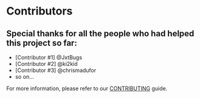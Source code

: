 # Contributors

## Special thanks for all the people who had helped this project so far:

* [Contributor #1] @JxtBugs
* [Contributor #2] @ki2kid
* [Contributor #3] @chrismadufor
* so on...


For more information, please refer to our [CONTRIBUTING](CONTRIBUTORS_GUIDE.md) guide.